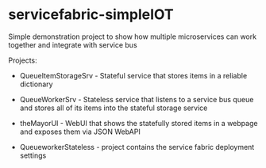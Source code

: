 
# servicefabric-simpleIOT
Simple demonstration project to show how multiple microservices can work together and integrate with service bus 

Projects:
* QueueItemStorageSrv - Stateful service that stores items in a reliable dictionary

* QueueWorkerSrv - Stateless service that listens to a service bus queue and stores all of its items into the stateful storage service

* theMayorUI - WebUI that shows the statefully stored items in a webpage and exposes them via JSON WebAPI

* QueueworkerStateless - project contains the service fabric deployment settings 

